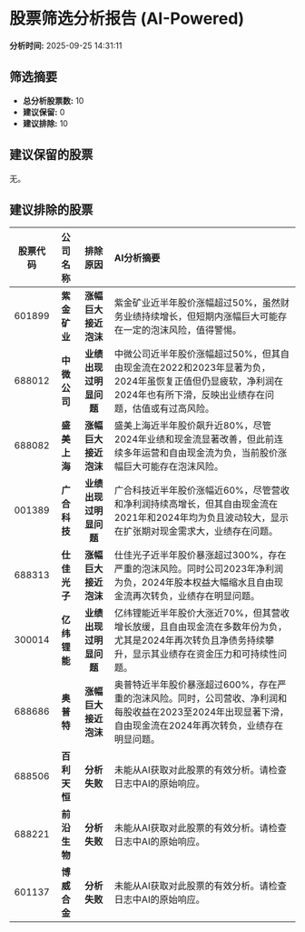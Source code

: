 # 股票筛选分析报告 (AI-Powered)

**分析时间:** 2025-09-25 14:31:11

## 筛选摘要

- **总分析股票数:** 10
- **建议保留:** 0
- **建议排除:** 10

## 建议保留的股票

无。


## 建议排除的股票

| 股票代码 | 公司名称 | 排除原因 | AI分析摘要 |
|:---:|:---:|:---:|:---|
| 601899 | **紫金矿业** | **涨幅巨大接近泡沫** | 紫金矿业近半年股价涨幅超过50%，虽然财务业绩持续增长，但短期内涨幅巨大可能存在一定的泡沫风险，值得警惕。 |
| 688012 | **中微公司** | **业绩出现过明显问题** | 中微公司近半年股价涨幅超过50%，但其自由现金流在2022和2023年显著为负，2024年虽恢复正值但仍显疲软，净利润在2024年也有所下滑，反映出业绩存在问题，估值或有过高风险。 |
| 688082 | **盛美上海** | **涨幅巨大接近泡沫** | 盛美上海近半年股价飙升近80%，尽管2024年业绩和现金流显著改善，但此前连续多年运营和自由现金流为负，当前股价涨幅巨大可能存在泡沫风险。 |
| 001389 | **广合科技** | **业绩出现过明显问题** | 广合科技近半年股价涨幅近60%，尽管营收和净利润持续高增长，但其自由现金流在2021年和2024年均为负且波动较大，显示在扩张期对现金需求大，业绩存在问题。 |
| 688313 | **仕佳光子** | **涨幅巨大接近泡沫** | 仕佳光子近半年股价暴涨超过300%，存在严重的泡沫风险。同时公司2023年净利润为负，2024年股本权益大幅缩水且自由现金流再次转负，业绩存在明显问题。 |
| 300014 | **亿纬锂能** | **业绩出现过明显问题** | 亿纬锂能近半年股价大涨近70%，但其营收增长放缓，且自由现金流在多数年份为负，尤其是2024年再次转负且净债务持续攀升，显示其业绩存在资金压力和可持续性问题。 |
| 688686 | **奥普特** | **涨幅巨大接近泡沫** | 奥普特近半年股价暴涨超过600%，存在严重的泡沫风险。同时，公司营收、净利润和每股收益在2023至2024年出现显著下滑，自由现金流在2024年再次转负，业绩存在明显问题。 |
| 688506 | **百利天恒** | **分析失败** | 未能从AI获取对此股票的有效分析。请检查日志中AI的原始响应。 |
| 688221 | **前沿生物** | **分析失败** | 未能从AI获取对此股票的有效分析。请检查日志中AI的原始响应。 |
| 601137 | **博威合金** | **分析失败** | 未能从AI获取对此股票的有效分析。请检查日志中AI的原始响应。 |
